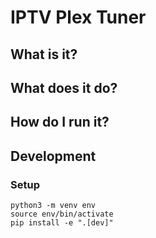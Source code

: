 # IPTV Plex Tuner
## What is it?

## What does it do?

## How do I run it?

## Development
### Setup
```
python3 -m venv env
source env/bin/activate
pip install -e ".[dev]"
```